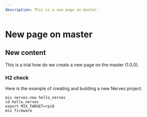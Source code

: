 ```yaml
---
description: This is a new page on master.
---
```


# New page on master

## New content

This is a trial how do we create a new page on the master \(1.0.0\).

### H2 check

Here is the example of creating and building a new Nerves project.

```text
mix nerves.new hello_nerves
cd hello_nerves
export MIX_TARGET=rpi0
mix firmware
```

